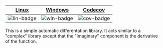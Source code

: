 | [Linux][lin-link] | [Windows][win-link] | [Codecov][cov-link] |
| :---------------: | :-----------------: | :-------------------: |
| ![lin-badge]      | ![win-badge]        | ![cov-badge]          |

[lin-badge]: https://travis-ci.org/phillyfan1138/AutoDiff.svg?branch=master "Travis build status"
[lin-link]:  https://travis-ci.org/phillyfan1138/AutoDiff "Travis build status"
[win-badge]: https://ci.appveyor.com/api/projects/status/teg0689hfk5qc5te?svg=true "AppVeyor build status"
[win-link]:  https://ci.appveyor.com/project/phillyfan1138/autodiff "AppVeyor build status"
[cov-badge]: https://codecov.io/gh/phillyfan1138/AutoDiff/branch/master/graph/badge.svg
[cov-link]:  https://codecov.io/gh/phillyfan1138/AutoDiff


This is a simple automatic differentation library.  It acts similar to a "complex" library except that the "imaginary" component is the derivative of the function.

